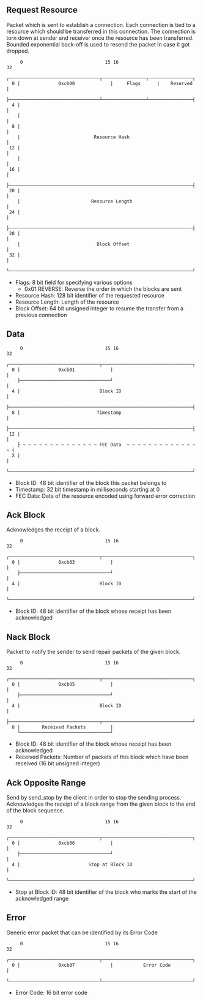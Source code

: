 ## Request Resource
Packet which is sent to establish a connection.
Each connection is tied to a resource which should be transferred in this connection.
The connection is torn down at sender and receiver once the resource has been transferred.
Bounded exponential back-off is used to resend the packet in case it got dropped. 
```
     0                              15 16                             32
    ┌─────────────────────────────────┬────────────────┬────────────────┐
  0 |              0xcb00             |     Flags      |    Reserved    |
    ├─────────────────────────────────┴────────────────┴────────────────┤
  4 |                                                                   |
    |                                                                   |
  8 |                                                                   |
    |                           Resource Hash                           |
 12 |                                                                   |
    |                                                                   |
 16 |                                                                   |
    ├───────────────────────────────────────────────────────────────────┤
 20 |                                                                   |
    |                          Resource Length                          |
 24 |                                                                   |
    ├───────────────────────────────────────────────────────────────────┤
 28 |                                                                   |
    |                            Block Offset                           |
 32 |                                                                   | 
    └───────────────────────────────────────────────────────────────────┘
```
- Flags: 8 bit field for specifying various options
  - 0x01 REVERSE: Reverse the order in which the blocks are sent
- Resource Hash: 128 bit identifier of the requested resource
- Resource Length: Length of the resource
- Block Offset: 64 bit unsigned integer to resume the transfer from a previous connection

## Data
```
     0                              15 16                             32
    ┌─────────────────────────────────┬─────────────────────────────────┐
  0 |              0xcb01             |                                 |
    ├─────────────────────────────────┘                                 |
  4 |                             Block ID                              |
    ├───────────────────────────────────────────────────────────────────┤
  8 |                            Timestamp                              |
    ├───────────────────────────────────────────────────────────────────┤
 12 |                                                                   |
    ├ ~ ~ ~ ~ ~ ~ ~ ~ ~ ~ ~ ~ ~ ~ FEC Data  ~ ~ ~ ~ ~ ~ ~ ~ ~ ~ ~ ~ ~ ~ ┤
  X |                                                                   | 
    └───────────────────────────────────────────────────────────────────┘
```
- Block ID: 48 bit identifier of the block this packet belongs to
- Timestamp: 32 bit timestamp in milliseconds starting at 0
- FEC Data: Data of the resource encoded using forward error correction

## Ack Block
Acknowledges the receipt of a block.
```
     0                              15 16                             32
    ┌─────────────────────────────────┬─────────────────────────────────┐
  0 |              0xcb03             |                                 |
    ├─────────────────────────────────┘                                 |
  4 |                             Block ID                              |
    └───────────────────────────────────────────────────────────────────┘
```
- Block ID: 48 bit identifier of the block whose receipt has been acknowledged

## Nack Block
Packet to notify the sender to send repair packets of the given block.
```
     0                              15 16                             32
    ┌─────────────────────────────────┬─────────────────────────────────┐
  0 |              0xcb05             |                                 |
    ├─────────────────────────────────┘                                 |
  4 |                             Block ID                              |
    ├─────────────────────────────────┬─────────────────────────────────┘
  8 |        Received Packets         | 
    └─────────────────────────────────┘
```
- Block ID: 48 bit identifier of the block whose receipt has been acknowledged
- Received Packets: Number of packets of this block which have been received (16 bit unsigned integer)

## Ack Opposite Range
Send by send_stop by the client in order to stop the sending process.
Acknowledges the receipt of a block range from the given block to the end of the block sequence.
```
     0                              15 16                             32
    ┌─────────────────────────────────┬─────────────────────────────────┐
  0 |              0xcb06             |                                 |
    ├─────────────────────────────────┘                                 |
  4 |                         Stop at Block ID                          |
    └───────────────────────────────────────────────────────────────────┘
```
- Stop at Block ID: 48 bit identifier of the block who marks the start of the acknowledged range

## Error
Generic error packet that can be identified by its Error Code
```
     0                              15 16                             32
    ┌─────────────────────────────────┬─────────────────────────────────┐
  0 |              0xcb07             |           Error Code            |
    └─────────────────────────────────┴─────────────────────────────────┘
```
- Error Code: 16 bit error code

